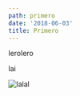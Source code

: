 ```yaml
---
path: primero
date: '2018-06-03'
title: Primero
---
```

lerolero



lai

![lalal](/assets/aportes.png)
